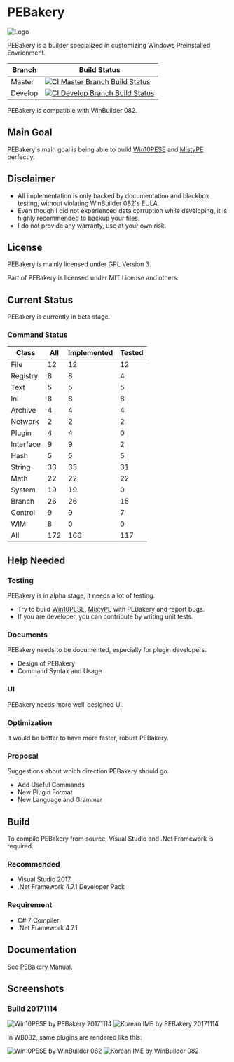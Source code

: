 # PEBakery

![Logo](https://raw.githubusercontent.com/ied206/PEBakery/master/Image/Logo.png)

PEBakery is a builder specialized in customizing Windows Preinstalled Envrionment.

| Branch    | Build Status   |
|-----------|----------------|
| Master    | [![CI Master Branch Build Status](https://ci.appveyor.com/api/projects/status/j3p0v26j7nky0bvu/branch/master?svg=true)](https://ci.appveyor.com/project/ied206/pebakery/branch/master) |
| Develop   | [![CI Develop Branch Build Status](https://ci.appveyor.com/api/projects/status/j3p0v26j7nky0bvu/branch/develop?svg=true)](https://ci.appveyor.com/project/ied206/pebakery/branch/develop) |

PEBakery is compatible with WinBuilder 082.

## Main Goal

PEBakery's main goal is being able to build [Win10PESE](http://win10se.cwcodes.net/) and [MistyPE](http://mistyprojects.co.uk/documents/MistyPE/index.html) perfectly.

## Disclaimer

- All implementation is only backed by documentation and blackbox testing, without violating WinBuilder 082's EULA.
- Even though I did not experienced data corruption while developing, it is highly recommended to backup your files.
- I do not provide any warranty, use at your own risk. 

## License

PEBakery is mainly licensed under GPL Version 3.

Part of PEBakery is licensed under MIT License and others.

## Current Status

PEBakery is currently in beta stage.

### Command Status

|   Class   | All | Implemented | Tested |
|-----------|-----|-------------|--------|
| File      | 12  | 12          | 12     |
| Registry  | 8   | 8           | 4      |
| Text      | 5   | 5           | 5      |
| Ini       | 8   | 8           | 8      |
| Archive   | 4   | 4           | 4      |
| Network   | 2   | 2           | 2      |
| Plugin    | 4   | 4           | 0      |
| Interface | 9   | 9           | 2      |
| Hash      | 5   | 5           | 5      |
| String    | 33  | 33          | 31     |
| Math      | 22  | 22          | 22     |
| System    | 19  | 19          | 0      |
| Branch    | 26  | 26          | 15     |
| Control   | 9   | 9           | 7      |
| WIM       | 8   | 0           | 0      |
| All       | 172 | 166         | 117    |

## Help Needed

### Testing

PEBakery is in alpha stage, it needs a lot of testing.

- Try to build [Win10PESE](http://win10se.cwcodes.net/), [MistyPE](http://mistyprojects.co.uk/documents/MistyPE/index.html) with PEBakery and report bugs.
- If you are developer, you can contribute by writing unit tests.

### Documents

PEBakery needs to be documented, especially for plugin developers.

- Design of PEBakery
- Command Syntax and Usage

### UI

PEBakery needs more well-designed UI.

### Optimization

It would be better to have more faster, robust PEBakery.

### Proposal

Suggestions about which direction PEBakery should go.

- Add Useful Commands
- New Plugin Format
- New Language and Grammar

## Build

To compile PEBakery from source, Visual Studio and .Net Framework is required.

### Recommended

- Visual Studio 2017
- .Net Framework 4.7.1 Developer Pack

### Requirement

- C# 7 Compiler
- .Net Framework 4.7.1

## Documentation

See [PEBakery Manual](https://github.com/ied206/PEBakery/tree/docs/Manual).

## Screenshots

### Build 20171114

![Win10PESE by PEBakery 20171114](https://raw.githubusercontent.com/ied206/PEBakery/master/Image/PEBakery.png)
![Korean IME by PEBakery 20171114](https://raw.githubusercontent.com/ied206/PEBakery/master/Image/PEBakery-Korean_IME.png)

In WB082, same plugins are rendered like this:

![Win10PESE by WinBuilder 082](https://raw.githubusercontent.com/ied206/PEBakery/master/Image/WB082.png)
![Korean IME by WinBuilder 082](https://raw.githubusercontent.com/ied206/PEBakery/master/Image/WB082-Korean_IME.png)
